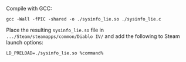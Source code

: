 Compile with GCC:

`gcc -Wall -fPIC -shared -o ./sysinfo_lie.so ./sysinfo_lie.c`

Place the resulting `sysinfo_lie.so` file in `.../Steam/steamapps/common/Diablo IV/` and add the following to Steam launch options:

`LD_PRELOAD=./sysinfo_lie.so %command%`
